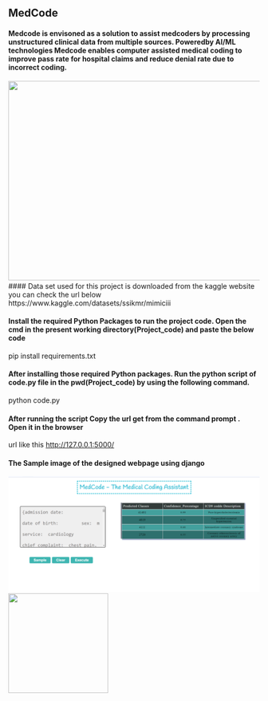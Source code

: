 ## MedCode
#### Medcode is envisoned as a solution to assist medcoders by processing unstructured clinical data from multiple sources. Poweredby AI/ML technologies Medcode enables computer assisted medical coding to improve pass rate for hospital claims and reduce denial rate due to incorrect coding.


<img src="https://aics.asus.com/wp-content/uploads/2021/05/Miraico_editing2-05-1024x802.png" width="800" height="400">
#### Data set used for this project is downloaded from the kaggle website you can check the url below
https://www.kaggle.com/datasets/ssikmr/mimiciii

#### Install the required Python Packages to run the project code. Open the cmd in the present working directory(Project_code) and paste the below code
pip install requirements.txt

####  After installing those required Python packages. Run the python script of code.py file in the pwd(Project_code) by using the following command.
python code.py

####  After running the script Copy the url get from the command prompt . Open it in the browser
url like this http://127.0.0.1:5000/ 



####  The Sample image of the designed webpage using django


<img src="Sample_webpage_pic.png" >


<img src="https://www.pinclipart.com/picdir/middle/522-5226450_transparent-thank-you-clipart-thank-you-nhs-poster.png" width="200" height="200">

